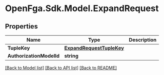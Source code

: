 # OpenFga.Sdk.Model.ExpandRequest

## Properties

Name | Type | Description | Notes
------------ | ------------- | ------------- | -------------
**TupleKey** | [**ExpandRequestTupleKey**](ExpandRequestTupleKey.md) |  | 
**AuthorizationModelId** | **string** |  | [optional] 

[[Back to Model list]](../README.md#models) [[Back to API list]](../README.md#api-endpoints) [[Back to README]](../README.md)

